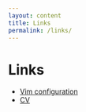 ```yaml
---
layout: content
title: Links
permalink: /links/
---
```



# Links

- [Vim configuration](https://github.com/patztablook22/dotfiles/tree/main/.config/nvim)
- [CV](https://www.overleaf.com/read/bcdcknhtxmsg#b6debe)

